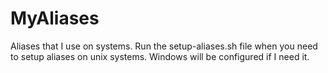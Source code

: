 # MyAliases
Aliases that I use on systems. Run the setup-aliases.sh file when you need to setup aliases on unix systems. Windows will be configured if I need it.

